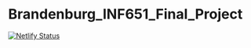# Brandenburg_INF651_Final_Project

[![Netlify Status](https://api.netlify.com/api/v1/badges/f423ebb8-61fd-4697-82d4-0e3bfc57da15/deploy-status)](https://app.netlify.com/sites/clinquant-bunny-4cb6dc/deploys)
